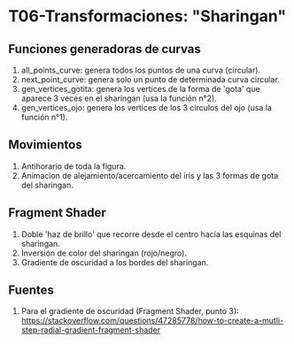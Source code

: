 # T06-Transformaciones: "Sharingan"

## Funciones generadoras de curvas
1. all_points_curve: genera todos los puntos de una curva (circular).
2. next_point_curve: genera solo un punto de determinada curva circular.
3. gen_vertices_gotita: genera los vertices de la forma de 'gota' que aparece 3 veces en el sharingan (usa la función n°2).
4. gen_vertices_ojo: genera los vertices de los 3 circulos del ojo (usa la función n°1).

## Movimientos
1. Antihorario de toda la figura.
2. Animacion de alejamiento/acercamiento del iris y las 3 formas de gota del sharingan.

## Fragment Shader
1. Doble 'haz de brillo' que recorre desde el centro hacia las esquinas del sharingan.
2. Inversión de color del sharingan (rojo/negro).
3. Gradiente de oscuridad a los bordes del sharingan.

## Fuentes
1. Para el gradiente de oscuridad (Fragment Shader, punto 3): 
    https://stackoverflow.com/questions/47285778/how-to-create-a-mutli-step-radial-gradient-fragment-shader
